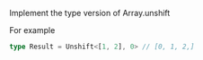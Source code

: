 Implement the type version of Array.unshift

For example

```ts
type Result = Unshift<[1, 2], 0> // [0, 1, 2,]
```
